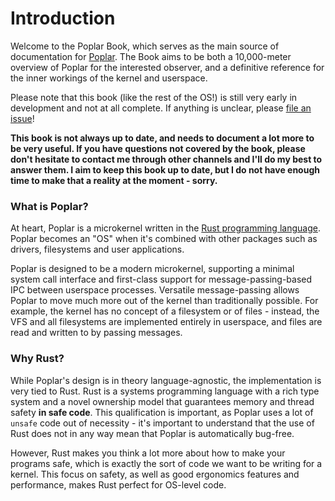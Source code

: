 # Introduction
Welcome to the Poplar Book, which serves as the main source of documentation for [Poplar](https://github.com/IsaacWoods/poplar).
The Book aims to be both a 10,000-meter overview of Poplar for the interested observer, and a definitive reference for the inner workings of the kernel and userspace. 

Please note that this book (like the rest of the OS!) is still very early in development and not at all complete.
If anything is unclear, please [file an issue](https://github.com/IsaacWoods/poplar/issues)!

**This book is not always up to date, and needs to document a lot more to be very useful. If you have questions not covered by the book, please don't hesitate to contact me through other channels
and I'll do my best to answer them. I aim to keep this book up to date, but I do not have enough time to make that a reality at the moment - sorry.**

### What is Poplar?
At heart, Poplar is a microkernel written in the [Rust programming language](https://rust-lang.org).
Poplar becomes an "OS" when it's combined with other packages such as drivers, filesystems and user applications.

Poplar is designed to be a modern microkernel, supporting a minimal system call interface and first-class support for message-passing-based IPC between userspace processes. Versatile message-passing allows
Poplar to move much more out of the kernel than traditionally possible. For example, the kernel has no concept of a filesystem or of files - instead, the VFS and all filesystems are implemented entirely in
userspace, and files are read and written to by passing messages.

### Why Rust?
While Poplar's design is in theory language-agnostic, the implementation is very tied to Rust. Rust is a systems programming language with a rich type system and a novel ownership model that guarantees
memory and thread safety **in safe code**. This qualification is important, as Poplar uses a lot of `unsafe` code out of necessity - it's important to understand that the use of Rust does not in any way
mean that Poplar is automatically bug-free.

However, Rust makes you think a lot more about how to make your programs safe, which is exactly the sort of code we want to be writing for a kernel. This focus on safety, as well as good ergonomics features
and performance, makes Rust perfect for OS-level code.
